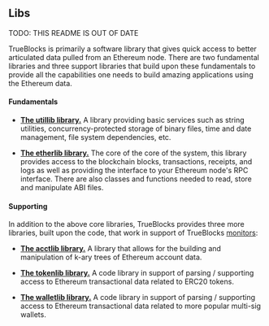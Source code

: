 ## Libs

TODO: THIS README IS OUT OF DATE

TrueBlocks is primarily a software library that gives quick access to better articulated data pulled from an Ethereum node. There are two fundamental libraries and three support libraries that build upon these fundamentals to provide all the capabilities one needs to build amazing applications using the Ethereum data.

#### Fundamentals

- [**The utillib library.**](utillib/README.md) A library providing basic services such as string utilities, concurrency-protected storage of binary files, time and date management, file system dependencies, etc.

- [**The etherlib library.**](etherlib/README.md) The core of the core of the system, this library provides access to the blockchain blocks, transactions, receipts, and logs as well as providing the interface to your Ethereum node's RPC interface. There are also classes and functions needed to read, store and manipulate ABI files.

#### Supporting

In addition to the above core libraries, TrueBlocks provides three more libraries, built upon the code, that work in support of TrueBlocks [monitors](../monitors/README.md):

- [**The acctlib library.**](acctlib/README.md) A library that allows for the building and manipulation of k-ary trees of Ethereum account data.

- [**The tokenlib library.**](tokenlib/README.md) A code library in support of parsing / supporting access to Ethereum transactional data related to ERC20 tokens.

- [**The walletlib library.**](walletlib/README.md) A code library in support of parsing / supporting access to Ethereum transactional data related to more popular multi-sig wallets.
